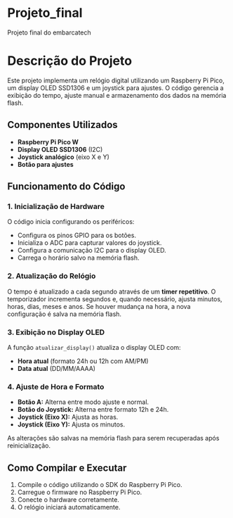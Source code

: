 # Projeto_final 
 Projeto final do embarcatech
# Descrição do Projeto
Este projeto implementa um relógio digital utilizando um Raspberry Pi Pico, um display OLED SSD1306 e um joystick para ajustes. O código gerencia a exibição do tempo, ajuste manual e armazenamento dos dados na memória flash.

## Componentes Utilizados
- **Raspberry Pi Pico W**
- **Display OLED SSD1306** (I2C)
- **Joystick analógico** (eixo X e Y)
- **Botão para ajustes**

## Funcionamento do Código

### 1. Inicialização de Hardware
O código inicia configurando os periféricos:
- Configura os pinos GPIO para os botões.
- Inicializa o ADC para capturar valores do joystick.
- Configura a comunicação I2C para o display OLED.
- Carrega o horário salvo na memória flash.

### 2. Atualização do Relógio
O tempo é atualizado a cada segundo através de um **timer repetitivo**. O temporizador incrementa segundos e, quando necessário, ajusta minutos, horas, dias, meses e anos. Se houver mudança na hora, a nova configuração é salva na memória flash.

### 3. Exibição no Display OLED
A função `atualizar_display()` atualiza o display OLED com:
- **Hora atual** (formato 24h ou 12h com AM/PM)
- **Data atual** (DD/MM/AAAA)

### 4. Ajuste de Hora e Formato
- **Botão A:** Alterna entre modo ajuste e normal.
- **Botão do Joystick:** Alterna entre formato 12h e 24h.
- **Joystick (Eixo X):** Ajusta as horas.
- **Joystick (Eixo Y):** Ajusta os minutos.

As alterações são salvas na memória flash para serem recuperadas após reinicialização.

## Como Compilar e Executar
1. Compile o código utilizando o SDK do Raspberry Pi Pico.
2. Carregue o firmware no Raspberry Pi Pico.
3. Conecte o hardware corretamente.
4. O relógio iniciará automaticamente.